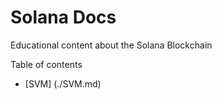 # Solana Docs
Educational content about the Solana Blockchain

Table of contents
- [SVM] (./SVM.md)
